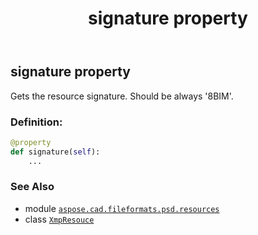 ﻿---
title: signature property
second_title: Aspose.CAD for Python via .NET API References
description: 
type: docs
weight: 100
url: /python-net/aspose.cad.fileformats.psd.resources/xmpresouce/signature/
is_root: false
---

## signature property


Gets the resource signature. Should be always '8BIM'.
### Definition:
```python
@property
def signature(self):
    ...
```

### See Also
* module [`aspose.cad.fileformats.psd.resources`](../../)
* class [`XmpResouce`](/cad/python-net/aspose.cad.fileformats.psd.resources/xmpresouce)
